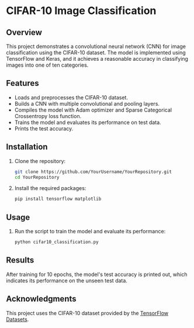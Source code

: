 # CIFAR-10 Image Classification

## Overview
This project demonstrates a convolutional neural network (CNN) for image classification using the CIFAR-10 dataset. The model is implemented using TensorFlow and Keras, and it achieves a reasonable accuracy in classifying images into one of ten categories.

## Features
- Loads and preprocesses the CIFAR-10 dataset.
- Builds a CNN with multiple convolutional and pooling layers.
- Compiles the model with Adam optimizer and Sparse Categorical Crossentropy loss function.
- Trains the model and evaluates its performance on test data.
- Prints the test accuracy.

## Installation
1. Clone the repository:
    ```bash
    git clone https://github.com/YourUsername/YourRepository.git
    cd YourRepository
    ```
2. Install the required packages:
    ```bash
    pip install tensorflow matplotlib
    ```

## Usage
1. Run the script to train the model and evaluate its performance:
    ```bash
    python cifar10_classification.py
    ```
    
## Results
After training for 10 epochs, the model's test accuracy is printed out, which indicates its performance on the unseen test data.

## Acknowledgments
This project uses the CIFAR-10 dataset provided by the [TensorFlow Datasets](https://www.tensorflow.org/datasets/catalog/cifar10).
